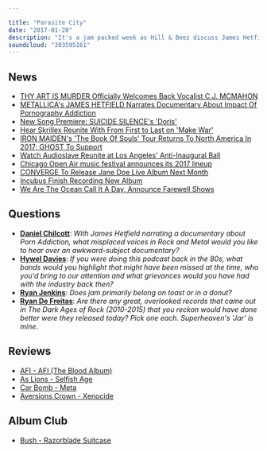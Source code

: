 ```yaml
---

title: "Parasite City"
date: "2017-01-20"
description: "It's a jam packed week as Hill & Beez discuss James Hetfield's bizarre documentary gig, CJ's return to Thy Art Is Murder, the new Suicide Silence track, We Are The Ocean's split, the new albums from AFI, As Lions, Car Bomb and Aversions Crown, a look at Avenged Sevenfold's new stage show and our Album Club comes from Bush and their 1996 global smash, Razorblade Suitcase."
soundcloud: "303595161"
---
```



## News

- [THY ART IS MURDER Officially Welcomes Back Vocalist C.J. MCMAHON](http://www.blabbermouth.net/news/thy-art-is-murder-officially-welcomes-back-vocalist-c-j-mcmahon-new-song-released/)
- [METALLICA's JAMES HETFIELD Narrates Documentary About Impact Of Pornography Addiction](http://www.blabbermouth.net/news/metallica-james-hetfield-narrates-documentary-about-impact-of-pornography-addiction/)
- [New Song Premiere: SUICIDE SILENCE's 'Doris'](http://www.blabbermouth.net/news/new-song-premiere-suicide-silence-doris/)
- [Hear Skrillex Reunite With From First to Last on 'Make War'](http://www.rollingstone.com/music/news/hear-skrillex-reunite-with-from-first-to-last-on-make-war-w461205)
- [IRON MAIDEN's 'The Book Of Souls' Tour Returns To North America In 2017; GHOST To Support](http://www.blabbermouth.net/news/iron-maidens-the-book-of-souls-tour-returns-to-north-america-in-2017-ghost-to-support/)
- [Watch Audioslave Reunite at Los Angeles' Anti-Inaugural Ball](http://www.rollingstone.com/music/news/watch-audioslave-reunite-at-los-angeles-anti-inaugural-ball-w462305)
- [Chicago Open Air music festival announces its 2017 lineup](https://www.timeout.com/chicago/blog/chicago-open-air-music-festival-announces-its-2017-lineup-011717)
- [CONVERGE To Release Jane Doe Live Album Next Month](http://www.metalinjection.net/upcoming-releases/converge-to-release-jane-doe-live-album-next-month)
- [Incubus Finish Recording New Album](https://twitter.com/MichaelEinziger/status/820745830541901824)
- [We Are The Ocean Call It A Day, Announce Farewell Shows](http://www.kerrang.com/46862/ocean-call-day-announce-farewell-shows/)


## Questions

- **[Daniel Chilcott](https://www.facebook.com/thatsnotmetalpodcast/posts/2036923149867552?comment_id=2036930879866779&comment_tracking=%7B%22tn%22%3A%22R9%22%7D)**: *With James Hetfield narrating a documentary about Porn Addiction, what misplaced voices in Rock and Metal would you like to hear over an awkward-subject documentary?*
- **[Hywel Davies](https://www.facebook.com/thatsnotmetalpodcast/posts/2036923149867552?comment_id=2036933836533150&comment_tracking=%7B%22tn%22%3A%22R9%22%7D)**: *If you were doing this podcast back in the 80s, what bands would you highlight that might have been missed at the time, who you'd bring to our attention and what grievances would you have had with the industry back then?*
- **[Ryan Jenkins](https://www.facebook.com/thatsnotmetalpodcast/posts/2036923149867552?comment_id=2036938249866042&comment_tracking=%7B%22tn%22%3A%22R9%22%7D)**: *Does jam primarily belong on toast or in a donut?*
- **[Ryan De Freitas](https://www.facebook.com/thatsnotmetalpodcast/posts/2036923149867552?comment_id=2036938343199366&comment_tracking=%7B%22tn%22%3A%22R9%22%7D)**: *Are there any great, overlooked records that came out in The Dark Ages of Rock (2010-2015) that you reckon would have done better were they released today? Pick one each. Superheaven's 'Jar' is mine.*


## Reviews

- [AFI - AFI (The Blood Album)](https://itunes.apple.com/gb/album/afi-the-blood-album/id1165169069)
- [As Lions - Selfish Age](https://itunes.apple.com/gb/album/selfish-age/id1172844089)
- [Car Bomb - Meta](https://itunes.apple.com/gb/album/meta/id1153869620)
- [Aversions Crown - Xenocide](https://itunes.apple.com/gb/album/xenocide/id1177635075)


## Album Club

- [Bush - Razorblade Suitcase](https://itunes.apple.com/gb/album/razorblade-suitcase-remastered/id925958173)
